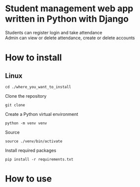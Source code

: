# Student management web app written in Python with Django
Students can register login and take attendance <br/>
Admin can view or delete attendance, create or delete accounts <br/>
# How to install
## Linux
```
cd ./where_you_want_to_install
```
Clone the repository
```
git clone
```
Create a Python virtual environment
```
python -m venv venv
```
Source
```
source ./venv/bin/activate
```
Install required packages
```
pip install -r requirements.txt
```
# How to use
